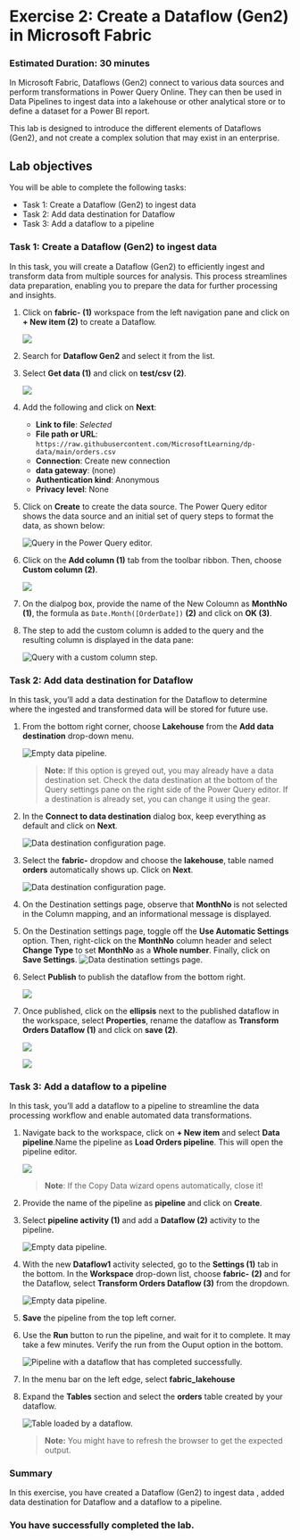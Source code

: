 # Exercise 2: Create a Dataflow (Gen2) in Microsoft Fabric

### Estimated Duration: 30 minutes

In Microsoft Fabric, Dataflows (Gen2) connect to various data sources and perform transformations in Power Query Online. They can then be used in Data Pipelines to ingest data into a lakehouse or other analytical store or to define a dataset for a Power BI report.

This lab is designed to introduce the different elements of Dataflows (Gen2), and not create a complex solution that may exist in an enterprise.

## Lab objectives

You will be able to complete the following tasks:

- Task 1: Create a Dataflow (Gen2) to ingest data
- Task 2: Add data destination for Dataflow
- Task 3: Add a dataflow to a pipeline

### Task 1: Create a Dataflow (Gen2) to ingest data

In this task, you will create a Dataflow (Gen2) to efficiently ingest and transform data from multiple sources for analysis. This process streamlines data preparation, enabling you to prepare the data for further processing and insights.

1. Click on **fabric-<inject key="DeploymentID" enableCopy="false"/> (1)** workspace from the left navigation pane and click on **+ New item (2)** to create a Dataflow.

    ![](./Images/E1T1S2.png)

1. Search for **Dataflow Gen2** and select it from the list.

1. Select **Get data (1)** and click on **test/csv (2)**.

    ![](./Images/ap15.png)

1. Add the following and click on **Next**:

    - **Link to file**: *Selected*
    - **File path or URL**: `https://raw.githubusercontent.com/MicrosoftLearning/dp-data/main/orders.csv`
    - **Connection**: Create new connection
    - **data gateway**: (none)
    - **Authentication kind**: Anonymous
    - **Privacy level**: None

1. Click on **Create** to create the data source. The Power Query editor shows the data source and an initial set of query steps to format the data, as shown below:

   ![Query in the Power Query editor.](./Images/fabric23.png)

1. Click on the **Add column (1)** tab from the toolbar ribbon. Then, choose **Custom column (2)**.

    ![](./Images/ap16.png)

1. On the dialpog box, provide the name of the New Coloumn as **MonthNo (1)**, the formula as `Date.Month([OrderDate])` **(2)** and click on **OK (3)**.

1. The step to add the custom column is added to the query and the resulting column is displayed in the data pane:

   ![Query with a custom column step.](./Images/lak4.png)

### Task 2: Add data destination for Dataflow

In this task, you’ll add a data destination for the Dataflow to determine where the ingested and transformed data will be stored for future use.

1. From the bottom right corner, choose **Lakehouse** from the **Add data destination** drop-down menu.

   ![Empty data pipeline.](./Images/35.png)

   >**Note:** If this option is greyed out, you may already have a data destination set. Check the data destination at the bottom of the Query settings pane on the right side of the Power Query editor. If a destination is already set, you can change it using the gear.

2. In the **Connect to data destination** dialog box, keep everything as default and click on **Next**.

   ![Data destination configuration page.](./Images/lak1.png)

4. Select the **fabric-<inject key="DeploymentID" enableCopy="false"/>** dropdow and choose the **lakehouse**, table named **orders** automatically shows up. Click on **Next**.

   ![Data destination configuration page.](./Images/fabric26.png)

5. On the Destination settings page, observe that **MonthNo** is not selected in the Column mapping, and an informational message is displayed.
 
6. On the Destination settings page, toggle off the **Use Automatic Settings** option. Then, right-click on the **MonthNo** column header and select **Change Type** to set **MonthNo** as a **Whole number**. Finally, click on **Save Settings**.
    ![Data destination settings page.](./Images/lak2.png)

5. Select **Publish** to publish the dataflow from the bottom right.

    ![](./Images/ap17.png)

6. Once published, click on the **ellipsis** next to the published dataflow in the workspace, select **Properties**, rename the dataflow as **Transform Orders Dataflow (1)** and click on **save (2)**.

    ![](./Images/ap18.png)

    ![](./Images/ap19.png)

### Task 3: Add a dataflow to a pipeline

In this task, you’ll add a dataflow to a pipeline to streamline the data processing workflow and enable automated data transformations.

1. Navigate back to the workspace, click on **+ New item** and select **Data pipeline**.Name the pipeline as **Load Orders pipeline**. This will open the pipeline editor.

    ![](./Images/E1T3S1.png)
  
   > **Note**: If the Copy Data wizard opens automatically, close it!


2. Provide the name of the pipeline as **pipeline<inject key="DeploymentID" enableCopy="false"/>** and click on **Create**.

3. Select **pipeline activity (1)** and add a **Dataflow (2)** activity to the pipeline.

   ![Empty data pipeline.](./Images/dataflow_1.png)

4. With the new **Dataflow1** activity selected, go to the **Settings (1)** tab in the bottom. In the **Workspace** drop-down list, choose **fabric-<inject key="DeploymentID" enableCopy="false"/>**  **(2)** and for the Dataflow, select **Transform Orders Dataflow (3)** from the dropdown.

   ![Empty data pipeline.](./Images/transform.png)
   
6. **Save** the pipeline from the top left corner.

7. Use the **Run** button to run the pipeline, and wait for it to complete. It may take a few minutes. Verify the run from the Ouput option in the bottom.

   ![Pipeline with a dataflow that has completed successfully.](./Images/lak8.png)

8. In the menu bar on the left edge, select **fabric_lakehouse<inject key="DeploymentID" enableCopy="false"/>**

9. Expand the **Tables** section and select the **orders** table created by your dataflow.

   ![Table loaded by a dataflow.](./Images/orders_1.png)

   >**Note:** You might have to refresh the browser to get the expected output.

### Summary

In this exercise, you have created a Dataflow (Gen2) to ingest data , added data destination for Dataflow and a dataflow to a pipeline.

### You have successfully completed the lab.
